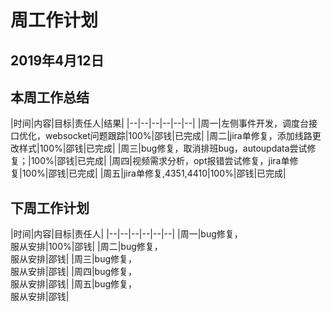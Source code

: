 # 周工作计划

## 2019年4月12日

## 本周工作总结

|时间|内容|目标|责任人|结果|
|--|--|--|--|--|--|
|周一|左侧事件开发，调度台接口优化，websocket问题跟踪|100%|邵钱|已完成|
|周二|jira单修复，添加线路更改样式|100%|邵钱|已完成|
|周三|bug修复，取消排班bug，autoupdata尝试修复；|100%|邵钱|已完成|
|周四|视频需求分析，opt报错尝试修复，jira单修复|100%|邵钱|已完成|
|周五|jira单修复,4351,4410|100%|邵钱|已完成|

## 下周工作计划

|时间|内容|目标|责任人|
|--|--|--|--|--|--|
|周一|bug修复，<br>服从安排|100%|邵钱|
|周二|bug修复，<br>服从安排|邵钱|
|周三|bug修复，<br>服从安排|邵钱|
|周四|bug修复，<br>服从安排|邵钱|
|周五|bug修复，<br>服从安排|邵钱|


